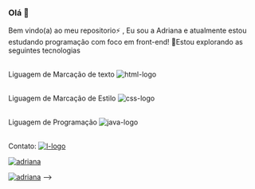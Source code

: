 ### Olá 👋

Bem vindo(a) ao meu repositorio⚡ , Eu sou a Adriana e atualmente estou estudando programação com foco em front-end!
🤔Estou explorando as seguintes tecnologias 

<br>Liguagem de Marcação de texto <img src="https://img.shields.io/badge/HTML5-E34F26?style=for-the-badge&logo=html5&logoColor=white" alt="html-logo"/>

<br>Liguagem de Marcação de Estilo <img src="https://img.shields.io/badge/CSS3-1572B6?style=for-the-badge&logo=css3&logoColor=white" alt="css-logo"/>

<br>Liguagem de Programação <img src="https://img.shields.io/badge/JavaScript-323330?style=for-the-badge&logo=javascript&logoColor=F7DF1E" alt="java-logo"/>

<br>Contato: <a href="https://www.linkedin.com/in/adriana-fs/"/><img src="https://img.shields.io/badge/LinkedIn-0077B5?style=for-the-badge&logo=linkedin&logoColor=white" alt="l-logo"/>

[![adriana](https://github-readme-stats.vercel.app/api?username=Adriana39)](https://github.com/anuraghazra/github-readme-stats)

[![adriana](https://github-readme-stats.vercel.app/api/top-langs/?username=Adriana39)](https://github.com/anuraghazra/github-readme-stats)
-->
